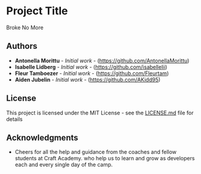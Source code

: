 # Project Title

Broke No More

## Authors

* **Antonella Morittu** - *Initial work* - (https://github.com/AntonellaMorittu)
* **Isabelle Lidberg** - *Initial work* - (https://github.com/isabellelii)
* **Fleur Tamboezer** - *Initial work* - (https://github.com/Fleurtam)
* **Aiden Jubelin** - *Initial work* - (https://github.com/AKidd95)

## License

This project is licensed under the MIT License - see the [LICENSE.md](LICENSE.md) file for details

## Acknowledgments

* Cheers for all the help and guidance from the coaches and fellow students at Craft Academy. who help us to learn and grow as developers each and every single day of the camp.
